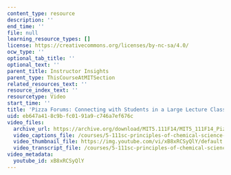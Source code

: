 ```yaml
---
content_type: resource
description: ''
end_time: ''
file: null
learning_resource_types: []
license: https://creativecommons.org/licenses/by-nc-sa/4.0/
ocw_type: ''
optional_tab_title: ''
optional_text: ''
parent_title: Instructor Insights
parent_type: ThisCourseAtMITSection
related_resources_text: ''
resource_index_text: ''
resourcetype: Video
start_time: ''
title: 'Pizza Forums: Connecting with Students in a Large Lecture Class'
uid: eb647a41-8c9b-fc01-91a9-c746a7ef676c
video_files:
  archive_url: https://archive.org/download/MIT5.111F14/MIT5_111F14_Pizza_300k.mp4
  video_captions_file: /courses/5-111sc-principles-of-chemical-science-fall-2014/2b533be405375285a44755e06d737927_xB8xRCSyQlY.vtt
  video_thumbnail_file: https://img.youtube.com/vi/xB8xRCSyQlY/default.jpg
  video_transcript_file: /courses/5-111sc-principles-of-chemical-science-fall-2014/edf9a7bb997b71d9ffc3ce27c800fc86_xB8xRCSyQlY.pdf
video_metadata:
  youtube_id: xB8xRCSyQlY
---
```

